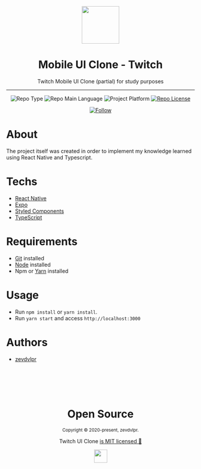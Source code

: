 <div align="center">  
  <img src="https://media.discordapp.net/attachments/762751775177703515/776139666348441610/TwitchGlitchPurple.png?width=354&height=413" width="100" />
  
  <h1>Mobile UI Clone - Twitch</h1>
  
  <p>Twitch Mobile UI Clone (partial) for study purposes</p>
  
  <hr />
  
  <p>
    <img src="https://img.shields.io/badge/type-ui%20clone-orange" alt="Repo Type" />
    <img src="https://img.shields.io/badge/language-typescript-blue" alt="Repo Main Language" />
    <img src="https://img.shields.io/badge/platform-mobile-blueviolet" alt="Project Platform" />    
    <a href="https://github.com/zevdvlpr/twitch-clone/tree/master/LICENSE"><img src="https://img.shields.io/github/license/zevdvlpr/twitch-clone?color=red&label=license" alt="Repo License" /></a>
  </p>   
  
  <p>
    <a href="https://www.linkedin.com/in/zevdvlpr" target="_blank">
      <img src="https://img.shields.io/twitter/url?label=Connect%20%40zevdvlpr&logo=linkedin&url=https%3A%2F%2Fwww.twitter.com%2zevdvlpr%2F" alt="Follow" />
    </a>
  <p>
</div>

# About

The project itself was created in order to implement my knowledge learned using React Native and Typescript.

# Techs

 - [React Native](https://reactnative.dev/)
 - [Expo](https://expo.io/)
 - [Styled Components](https://styled-components.com/)
 - [TypeScript](https://www.typescriptlang.org/)

# Requirements

- [Git](https://git-scm.com/) installed
- [Node](https://node.js.org/) installed
- Npm or [Yarn](https://yarnpkg.com/) installed

# Usage

- Run `npm install` or `yarn install`.
- Run `yarn start` and access `http://localhost:3000`

# Authors

- [zevdvlpr](https://github.com/zevdvlpr)

<br>
<br>
<br>
<br>

<div align="center">
  <h1>Open Source</h1>
  <sub>Copyright © 2020-present, zevdvlpr.</sub>
  <p>Twitch UI Clone <a href="https://github.com/zevdvlpr/discord-clone/tree/master/LICENSE">is MIT licensed 💖</a></p>
  <img src="https://media.discordapp.net/attachments/762751775177703515/776139666348441610/TwitchGlitchPurple.png?width=354&height=413" width="35" />
</div>
